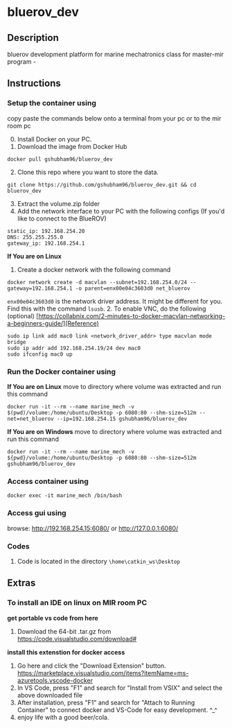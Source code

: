 # bluerov_dev

## Description
bluerov development platform for marine mechatronics class for master-mir program - 

## Instructions

### Setup the container using
copy paste the commands below onto a terminal from your pc or to the mir room pc

0. Install Docker on your PC.
1. Download the image from Docker Hub
```
docker pull gshubham96/bluerov_dev
```
2. Clone this repo where you want to store the data. 
```
git clone https://github.com/gshubham96/bluerov_dev.git && cd bluerov_dev
```
3. Extract the volume.zip folder
4. Add the network interface to your PC with the following configs (If you'd like to connect to the BlueROV)
```
static_ip: 192.168.254.20
DNS: 255.255.255.0
gateway_ip: 192.168.254.1
```

**If You are on Linux**
1. Create a docker network with the following command
```
docker network create -d macvlan --subnet=192.168.254.0/24 --gateway=192.168.254.1 -o parent=enx00e04c3603d0 net_bluerov
```
`enx00e04c3603d0` is the network driver address. It might be different for you. Find this with the command `lsusb`.
2. To enable VNC, do the following (optional)
 [https://collabnix.com/2-minutes-to-docker-macvlan-networking-a-beginners-guide/](Reference)
```
sudo ip link add mac0 link <network_driver_addr> type macvlan mode bridge
sudo ip addr add 192.168.254.19/24 dev mac0
sudo ifconfig mac0 up
```

### Run the Docker container using
**If You are on Linux**
move to directory where volume was extracted and run this command
```
docker run -it --rm --name marine_mech -v $(pwd)/volume:/home/ubuntu/Desktop -p 6080:80 --shm-size=512m --net=net_bluerov --ip=192.168.254.15 gshubham96/bluerov_dev
```
**If You are on Windows**
move to directory where volume was extracted and run this command
```
docker run -it --rm --name marine_mech -v ${pwd}/volume:/home/ubuntu/Desktop -p 6080:80 --shm-size=512m gshubham96/bluerov_dev
```

### Access container using 
```
docker exec -it marine_mech /bin/bash
```

### Access gui using
browse: http://192.168.254.15:6080/ or http://127.0.0.1:6080/

### Codes
1. Code is located in the directory `\home\catkin_ws\Desktop`

## Extras
### To install an IDE on linux on MIR room PC

**get portable vs code from here**
1. Download the 64-bit .tar.gz from https://code.visualstudio.com/download#

**install this extenstion for docker access**
1. Go here and click the "Download Extension" button. https://marketplace.visualstudio.com/items?itemName=ms-azuretools.vscode-docker
2. In VS Code, press "F1" and search for "Install from VSIX" and select the above downloaded file
3. After installation, press "F1" and search for "Attach to Running Container" to connect docker and VS-Code for easy development. ^_^
4. enjoy life with a good beer/cola.


